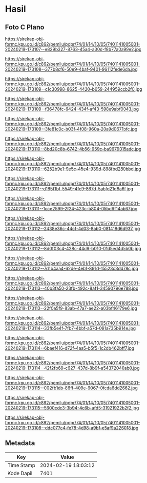 # Hasil

## Foto C Plano

https://sirekap-obj-formc.kpu.go.id/c862/pemilu/pdpr/74/01/14/10/05/7401141005001-20240219-173107--e829b327-8763-45a4-a30d-f8b77a0a99e2.jpg

https://sirekap-obj-formc.kpu.go.id/c862/pemilu/pdpr/74/01/14/10/05/7401141005001-20240219-173108--377b8cf6-50e9-4baf-9401-96112fede6da.jpg

https://sirekap-obj-formc.kpu.go.id/c862/pemilu/pdpr/74/01/14/10/05/7401141005001-20240219-173109--c1c30998-8625-4420-b659-244959ccb2f0.jpg

https://sirekap-obj-formc.kpu.go.id/c862/pemilu/pdpr/74/01/14/10/05/7401141005001-20240219-173109--f36478fc-6424-434f-af43-598e9abf0043.jpg

https://sirekap-obj-formc.kpu.go.id/c862/pemilu/pdpr/74/01/14/10/05/7401141005001-20240219-173109--3fe81c0c-b03f-4f08-960a-20a9d0671bfc.jpg

https://sirekap-obj-formc.kpu.go.id/c862/pemilu/pdpr/74/01/14/10/05/7401141005001-20240219-173110--8bd20c8b-6742-4b56-959c-ba9679015adc.jpg

https://sirekap-obj-formc.kpu.go.id/c862/pemilu/pdpr/74/01/14/10/05/7401141005001-20240219-173110--6252b9e1-9e5c-45e4-939d-898fbd280bbd.jpg

https://sirekap-obj-formc.kpu.go.id/c862/pemilu/pdpr/74/01/14/10/05/7401141005001-20240219-173111--d185f1bf-5549-4fe9-867d-5abfd21d8a6f.jpg

https://sirekap-obj-formc.kpu.go.id/c862/pemilu/pdpr/74/01/14/10/05/7401141005001-20240219-173111--1cce2599-2f24-423c-b804-05bd6f14ab67.jpg

https://sirekap-obj-formc.kpu.go.id/c862/pemilu/pdpr/74/01/14/10/05/7401141005001-20240219-173112--2438e36c-44cf-4d03-8ab0-081418d6d937.jpg

https://sirekap-obj-formc.kpu.go.id/c862/pemilu/pdpr/74/01/14/10/05/7401141005001-20240219-173112--8d0f03c4-428c-44d6-b010-01d5ed4d5b0b.jpg

https://sirekap-obj-formc.kpu.go.id/c862/pemilu/pdpr/74/01/14/10/05/7401141005001-20240219-173112--7d1b4aa4-62de-4eb1-891d-15523c3dd78c.jpg

https://sirekap-obj-formc.kpu.go.id/c862/pemilu/pdpr/74/01/14/10/05/7401141005001-20240219-173113--40b3fa50-23fb-492c-8af1-34590796e788.jpg

https://sirekap-obj-formc.kpu.go.id/c862/pemilu/pdpr/74/01/14/10/05/7401141005001-20240219-173113--22f0a5f9-83ab-47a7-ae22-a03bf46179e6.jpg

https://sirekap-obj-formc.kpu.go.id/c862/pemilu/pdpr/74/01/14/10/05/7401141005001-20240219-173114--33fb5e4f-7fb7-4bbf-a57d-091a735b914e.jpg

https://sirekap-obj-formc.kpu.go.id/c862/pemilu/pdpr/74/01/14/10/05/7401141005001-20240219-173114--6baef416-d72f-4aa5-b5f5-1c2db462bff7.jpg

https://sirekap-obj-formc.kpu.go.id/c862/pemilu/pdpr/74/01/14/10/05/7401141005001-20240219-173114--42f2fb69-c627-437d-8b9f-a54372040ab0.jpg

https://sirekap-obj-formc.kpu.go.id/c862/pemilu/pdpr/74/01/14/10/05/7401141005001-20240219-173115--002fb1db-86ff-409e-9067-0fcda6dd2662.jpg

https://sirekap-obj-formc.kpu.go.id/c862/pemilu/pdpr/74/01/14/10/05/7401141005001-20240219-173115--5600cdc3-3b94-4c6b-afd5-31921922b2f2.jpg

https://sirekap-obj-formc.kpu.go.id/c862/pemilu/pdpr/74/01/14/10/05/7401141005001-20240219-173108--ddc077c4-fe78-4d98-a9bf-e5af9a226018.jpg


## Metadata

| Key        | Value               |
| ---------- | ------------------- |
| Time Stamp | 2024-02-19 18:03:12 |
| Kode Dapil | 7401                |



